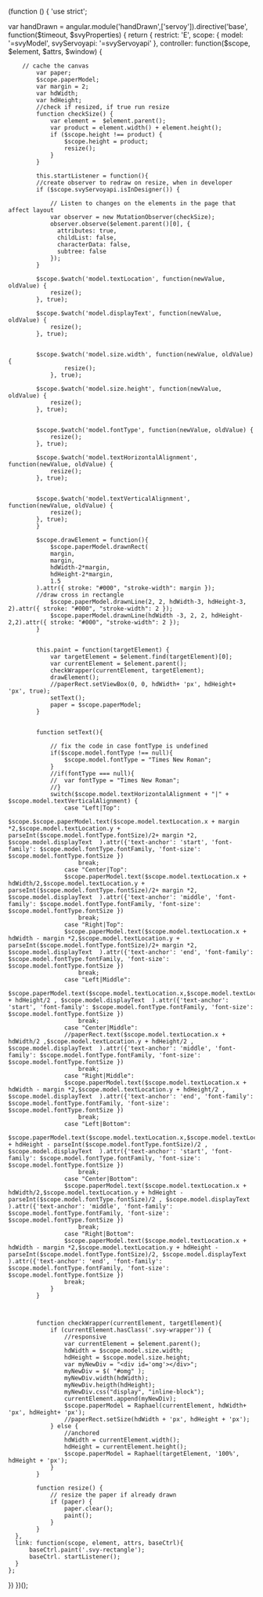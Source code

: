 (function () {
    'use strict';
	
var handDrawn = angular.module('handDrawn',['servoy']).directive('base', function($timeout, $svyProperties) {
    return {
      restrict: 'E',
      scope: {
    	  model: '=svyModel',
		  svyServoyapi: '=svyServoyapi'
      },
      controller: function($scope, $element, $attrs, $window) {

    	// cache the canvas
			var paper;
			$scope.paperModel;
			var margin = 2;
			var hdWidth;
			var hdHeight;
			//check if resized, if true run resize
			function checkSize() {
				var element =  $element.parent();
				var product = element.width() + element.height();
				if ($scope.height !== product) {
					$scope.height = product;
					resize();
				}
			}

			this.startListener = function(){
			//create observer to redraw on resize, when in developer
			if ($scope.svyServoyapi.isInDesigner()) {

				// Listen to changes on the elements in the page that affect layout
				var observer = new MutationObserver(checkSize);
			    observer.observe($element.parent()[0], {
			      attributes: true,
			      childList: false,
			      characterData: false,
			      subtree: false
			    });
			}

			$scope.$watch('model.textLocation', function(newValue, oldValue) {
				resize();
			}, true);

			$scope.$watch('model.displayText', function(newValue, oldValue) {
				resize();
			}, true);


			$scope.$watch('model.size.width', function(newValue, oldValue) {
					resize();
				}, true);

			$scope.$watch('model.size.height', function(newValue, oldValue) {
				resize();
			}, true);


			$scope.$watch('model.fontType', function(newValue, oldValue) {
				resize();
			}, true);

			$scope.$watch('model.textHorizontalAlignment', function(newValue, oldValue) {
				resize();
			}, true);


			$scope.$watch('model.textVerticalAlignment', function(newValue, oldValue) {
				resize();
			}, true);
			}

			$scope.drawElement = function(){
				$scope.paperModel.drawnRect(
				margin,
				margin,
				hdWidth-2*margin,
				hdHeight-2*margin,
				1.5
			).attr({ stroke: "#000", "stroke-width": margin });
			//draw cross in rectangle
			    $scope.paperModel.drawnLine(2, 2, hdWidth-3, hdHeight-3, 2).attr({ stroke: "#000", "stroke-width": 2 });
			    $scope.paperModel.drawnLine(hdWidth -3, 2, 2, hdHeight-2,2).attr({ stroke: "#000", "stroke-width": 2 });
			}


			this.paint = function(targetElement) {
				var targetElement = $element.find(targetElement)[0];
				var currentElement = $element.parent();
				checkWrapper(currentElement, targetElement);
				drawElement();
				//paperRect.setViewBox(0, 0, hdWidth+ 'px', hdHeight+ 'px', true);
				setText();
				paper = $scope.paperModel;
			}


			function setText(){

				// fix the code in case fontType is undefined
				if($scope.model.fontType !== null){
					$scope.model.fontType = "Times New Roman";
				}
				//if(fontType === null){
				//	var fontType = "Times New Roman";
				//}
				switch($scope.model.textHorizontalAlignment + "|" + $scope.model.textVerticalAlignment) {
				    case "Left|Top":
				    $scope.$scope.paperModel.text($scope.model.textLocation.x + margin *2,$scope.model.textLocation.y + parseInt($scope.model.fontType.fontSize)/2+ margin *2, $scope.model.displayText  ).attr({'text-anchor': 'start', 'font-family': $scope.model.fontType.fontFamily, 'font-size': $scope.model.fontType.fontSize })
				        break;
				    case "Center|Top":
				    $scope.paperModel.text($scope.model.textLocation.x + hdWidth/2,$scope.model.textLocation.y + parseInt($scope.model.fontType.fontSize)/2+ margin *2, $scope.model.displayText  ).attr({'text-anchor': 'middle', 'font-family': $scope.model.fontType.fontFamily, 'font-size': $scope.model.fontType.fontSize })
				        break;
				    case "Right|Top":
				    $scope.paperModel.text($scope.model.textLocation.x + hdWidth - margin *2,$scope.model.textLocation.y + parseInt($scope.model.fontType.fontSize)/2+ margin *2, $scope.model.displayText  ).attr({'text-anchor': 'end', 'font-family': $scope.model.fontType.fontFamily, 'font-size': $scope.model.fontType.fontSize })
				        break;
				    case "Left|Middle":
				    $scope.paperModel.text($scope.model.textLocation.x,$scope.model.textLocation.y + hdHeight/2 , $scope.model.displayText  ).attr({'text-anchor': 'start', 'font-family': $scope.model.fontType.fontFamily, 'font-size': $scope.model.fontType.fontSize })
				    	break;
			        case "Center|Middle":
			        //paperRect.text($scope.model.textLocation.x + hdWidth/2 ,$scope.model.textLocation.y + hdHeight/2 , $scope.model.displayText  ).attr({'text-anchor': 'middle', 'font-family': $scope.model.fontType.fontFamily, 'font-size': $scope.model.fontType.fontSize })
			        	break;
			        case "Right|Middle":
			        $scope.paperModel.text($scope.model.textLocation.x + hdWidth - margin *2,$scope.model.textLocation.y + hdHeight/2 , $scope.model.displayText  ).attr({'text-anchor': 'end', 'font-family': $scope.model.fontType.fontFamily, 'font-size': $scope.model.fontType.fontSize })
			        	break;
				    case "Left|Bottom":
				    $scope.paperModel.text($scope.model.textLocation.x,$scope.model.textLocation.y + hdHeight - parseInt($scope.model.fontType.fontSize)/2 , $scope.model.displayText  ).attr({'text-anchor': 'start', 'font-family': $scope.model.fontType.fontFamily, 'font-size': $scope.model.fontType.fontSize })
				    	break;
				    case "Center|Bottom":
				    $scope.paperModel.text($scope.model.textLocation.x + hdWidth/2,$scope.model.textLocation.y + hdHeight - parseInt($scope.model.fontType.fontSize)/2 , $scope.model.displayText  ).attr({'text-anchor': 'middle', 'font-family': $scope.model.fontType.fontFamily, 'font-size': $scope.model.fontType.fontSize })
				    	break;
				    case "Right|Bottom":
				    $scope.paperModel.text($scope.model.textLocation.x + hdWidth - margin *2,$scope.model.textLocation.y + hdHeight - parseInt($scope.model.fontType.fontSize)/2, $scope.model.displayText  ).attr({'text-anchor': 'end', 'font-family': $scope.model.fontType.fontFamily, 'font-size': $scope.model.fontType.fontSize })
			        break;
				}
			}



			function checkWrapper(currentElement, targetElement){
				if (currentElement.hasClass('.svy-wrapper')) {
					//responsive
					var currentElement = $element.parent();
					hdWidth = $scope.model.size.width;
					hdHeight = $scope.model.size.height;
					var myNewDiv = "<div id='omg'></div>";
					myNewDiv = $( "#omg" );
					myNewDiv.width(hdWidth);
					myNewDiv.heigth(hdHeight);
					myNewDiv.css("display", "inline-block");
					currentElement.append(myNewDiv);
					$scope.paperModel = Raphael(currentElement, hdWidth+ 'px', hdHeight+ 'px');
					//paperRect.setSize(hdWidth + 'px', hdHeight + 'px');
				} else {
					//anchored
					hdWidth = currentElement.width();
					hdHeight = currentElement.height();
					$scope.paperModel = Raphael(targetElement, '100%', hdHeight + 'px');
				}
			}

			function resize() {
				// resize the paper if already drawn
				if (paper) {
					paper.clear();
					paint();
				}
			}
      },
      link: function(scope, element, attrs, baseCtrl){
    	  baseCtrl.paint('.svy-rectangle');
    	  baseCtrl. startListener();
      }
    };
  })
  })();
  
